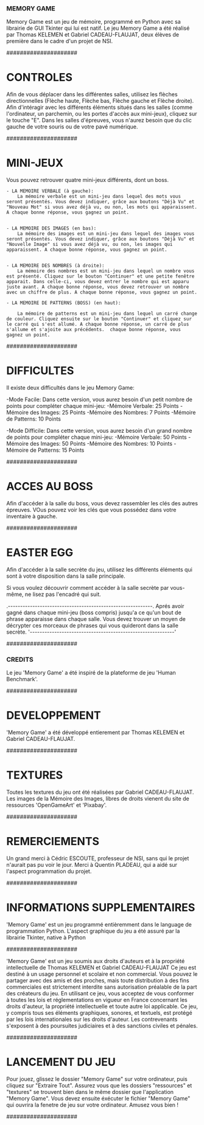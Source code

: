
### MEMORY GAME ###

Memory Game est un jeu de mémoire, programmé en Python avec sa librairie de GUI Tkinter qui lui est natif.
Le jeu Memory Game a été réalisé par Thomas KELEMEN et Gabriel CADEAU-FLAUJAT, deux élèves de première dans le cadre d'un projet de NSI.

#####################

# CONTROLES #
Afin de vous déplacer dans les différentes salles, utilisez les flèches directionnelles (Flèche haute, Flèche bas, Flèche gauche et Flèche droite).
Afin d'intéragir avec les différents éléments situés dans les salles (comme l'ordinateur, un parchemin, ou les portes d'accès aux mini-jeux), cliquez sur le touche "E".
Dans les salles d'épreuves, vous n'aurez besoin que du clic gauche de votre souris ou de votre pavé numérique.

#####################

# MINI-JEUX #
Vous pouvez retrouver quatre mini-jeux différents, dont un boss.

	- LA MEMOIRE VERBALE (à gauche):
		La mémoire verbale est un mini-jeu dans lequel des mots vous seront présentés. Vous devez indiquer, grâce aux boutons "Déjà Vu" et "Nouveau Mot" si vous avez déjà vu, ou non, les mots qui apparaissent. A chaque bonne réponse, vous gagnez un point.


	- LA MEMOIRE DES IMAGES (en bas):
		La mémoire des images est un mini-jeu dans lequel des images vous seront présentés. Vous devez indiquer, grâce aux boutons "Déjà Vu" et "Nouvelle Image" si vous avez déjà vu, ou non, les images qui apparaissent. A chaque bonne réponse, vous gagnez un point.


	- LA MEMOIRE DES NOMBRES (à droite):
		La mémoire des nombres est un mini-jeu dans lequel un nombre vous est présenté. Cliquez sur le bouton "Continuer" et une petite fenêtre apparait. Dans celle-ci, vous devez entrer le nombre qui est apparu juste avant. A chaque bonne réponse, vous devez retrouver un nombre avec un chiffre de plus. A chaque bonne réponse, vous gagnez un point.

	- LA MEMOIRE DE PATTERNS (BOSS) (en haut):

		La mémoire de patterns est un mini-jeu dans lequel un carré change de couleur. Cliquez ensuite sur le bouton "Continuer" et cliquez sur le carré qui s'est allumé. A chaque bonne réponse, un carré de plus s'allume et s'ajoite aux précédents.  chaque bonne réponse, vous gagnez un point.

#####################

# DIFFICULTES #
Il existe deux difficultés dans le jeu Memory Game:

-Mode Facile:
Dans cette version, vous aurez besoin d'un petit nombre de points pour compléter chaque mini-jeu:
	-Mémoire Verbale: 25 Points
	-Mémoire des Images: 25 Points
	-Mémoire des Nombres: 7 Points
	-Mémoire de Patterns: 10 Points

-Mode Difficile:
Dans cette version, vous aurez besoin d'un grand nombre de points pour compléter chaque mini-jeu:
	-Mémoire Verbale: 50 Points
	-Mémoire des Images: 50 Points
	-Mémoire des Nombres: 10 Points
	-Mémoire de Patterns: 15 Points

#####################

# ACCES AU BOSS #
Afin d'accéder à la salle du boss, vous devez rassembler les clés des autres épreuves. VOus pouvez voir les clés que vous possédez dans votre inventaire à gauche.

#####################

# EASTER EGG #
Afin d'accéder à la salle secrète du jeu, utilisez les différents éléments qui sont à votre disposition dans la salle principale.


Si vous voulez découvrir comment accéder à la salle secrète par vous-même, ne lisez pas l'encadré qui suit.

 .-----------------------------------------------------------.
Aprés avoir gagné dans chaque mini-jeu (boss compris) jusqu'a ce qu'un bout de phrase apparaisse dans chaque salle.
Vous devez trouver un moyen de décrypter ces morceaux de phrases qui vous quideront dans la salle secrète.
 '-----------------------------------------------------------'

#####################

### CREDITS ###
Le jeu 'Memory Game' a été inspiré de la plateforme de jeu 'Human Benchmark'.

#####################

# DEVELOPPEMENT #
'Memory Game' a été développé entierement par Thomas KELEMEN et Gabriel CADEAU-FLAUJAT.

#####################

# TEXTURES #
Toutes les textures du jeu ont été réalisées par Gabriel CADEAU-FLAUJAT.
Les images de la Mémoire des Images, libres de droits vienent du site de ressources 'OpenGameArt' et 'Pixabay'.

#####################

# REMERCIEMENTS #
Un grand merci à Cédric ESCOUTE, professeur de NSI, sans qui le projet n'aurait pas pu voir le jour.
Merci à Quentin PLADEAU, qui a aidé sur l'aspect programmation du projet.

#####################

# INFORMATIONS SUPPLEMENTAIRES #
'Memory Game' est un jeu programmé entièremment dans le language de programmation Python.
L'aspect graphique du jeu a été assuré par la librairie Tkinter, native à Python

#####################

'Memory Game' est un jeu soumis aux droits d'auteurs et  à la propriété intellectuelle de Thomas KELEMEN et Gabriel CADEAU-FLAUJAT
Ce jeu est destiné à un usage personnel et scolaire et non commercial. Vous pouvez le partager avec des amis et des proches, mais toute distribution à des fins commerciales est strictement interdite sans autorisation préalable de la part des créateurs du jeu.
En utilisant ce jeu, vous acceptez de vous conformer à toutes les lois et réglementations en vigueur en France concernant les droits d'auteur, la propriété intellectuelle et toute autre loi applicable.
Ce jeu, y compris tous ses éléments graphiques, sonores, et textuels, est protégé par les lois internationales sur les droits d'auteur. Les contrevenants s'exposent à des poursuites judiciaires et à des sanctions civiles et pénales.

#####################

# LANCEMENT DU JEU #
Pour jouez, glissez le dossier "Memory Game" sur votre ordinateur, puis cliquez sur "Extraire Tout".
Assurez vous que les dossiers "ressources" et "textures" se trouvent bien dans le même dossier que l'application "Memory Game".
Vous devez ensuite éxécuter le fichier "Memory Game" qui ouvrira la fenetre de jeu sur votre ordinateur.
Amusez vous bien !

#####################
